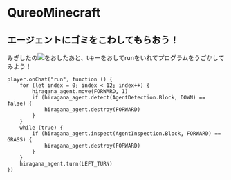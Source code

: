 # QureoMinecraft

## エージェントにゴミをこわしてもらおう！

みぎしたの![](https://raw.githubusercontent.com/camp-minecraft/TechkidsCampTutorial/master/images/playbutton.png)をおしたあと、tキーをおしてrunをいれてプログラムをうごかしてみよう！

```ghost
player.onChat("run", function () {
    for (let index = 0; index < 12; index++) {
        hiragana_agent.move(FORWARD, 1)
        if (hiragana_agent.detect(AgentDetection.Block, DOWN) == false) {
            hiragana_agent.destroy(FORWARD)
        }
    }
    while (true) {
        if (hiragana_agent.inspect(AgentInspection.Block, FORWARD) == GRASS) {
            hiragana_agent.destroy(FORWARD)
        }
    }
    hiragana_agent.turn(LEFT_TURN)
})

```